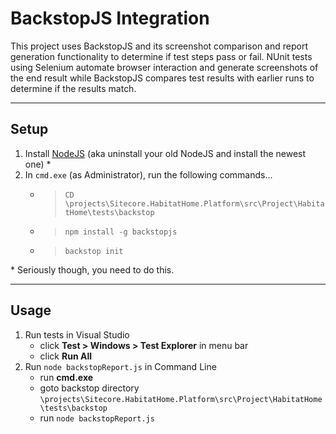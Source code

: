 ﻿# BackstopJS Integration
This project uses BackstopJS and its screenshot comparison and report
generation functionality to determine if test steps pass or fail.  NUnit
tests using Selenium automate browser interaction and generate screenshots
of the end result while BackstopJS compares test results with earlier runs
to determine if the results match.

----

## Setup
1. Install [NodeJS](https://nodejs.org/en/download/) (aka uninstall your
old NodeJS and install the newest one) *
2. In `cmd.exe` (as Administrator), run the following commands...
    * > `CD \projects\Sitecore.HabitatHome.Platform\src\Project\HabitatHome\tests\backstop`
    * > `npm install -g backstopjs`
    * > `backstop init`

\* Seriously though, you need to do this.

----

## Usage
1. Run tests in Visual Studio
    * click **Test > Windows > Test Explorer** in menu bar
    * click **Run All**
3. Run `node backstopReport.js` in Command Line
    * run **cmd.exe**
    * goto backstop directory
    `\projects\Sitecore.HabitatHome.Platform\src\Project\HabitatHome\tests\backstop`
    * run `node backstopReport.js`